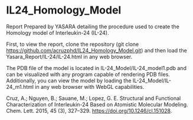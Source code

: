 # IL24_Homology_Model
Report Prepared by YASARA detailing the procedure  used to create the Homology model of Interleukin-24 (IL-24).

First, to view the report, clone the repository (git clone https://github.com/acruzphd/IL24_Homology_Model.git) and then load the Yasara_Report/IL-24/IL-24.html in any web browser.

The PDB file of the model is located in IL-24_Model/IL-24_model1.pdb and can be visualized with any program capable of rendering PDB files. Additionally, you can view the model by loading the IL-24_Model/IL-24_m1.html in any web browser with WebGL capabilities.


Cruz, A.; Nguyen, B.; Sauane, M.; Lopez, G. E. Structural and Functional Characterization of Interleukin-24 Based on Atomistic Molecular Modeling. Chem. Lett. 2015, 45 (3), 327–329. https://doi.org/10.1246/cl.151028.
